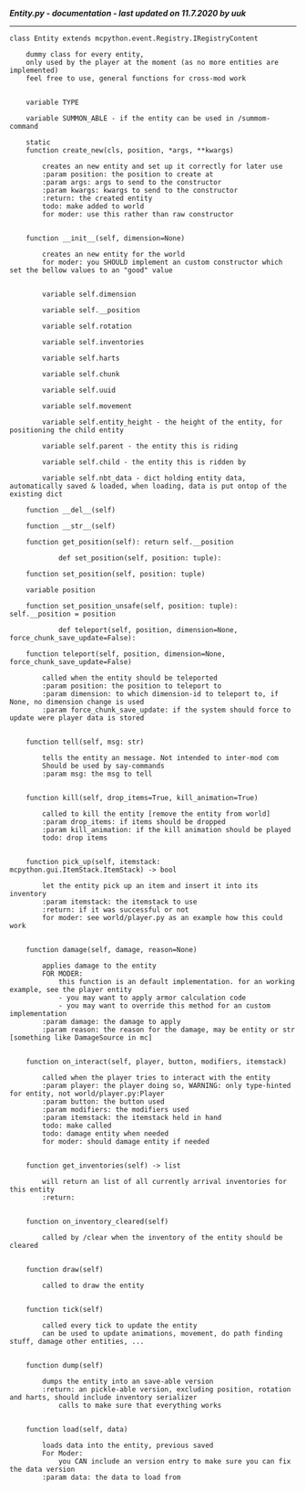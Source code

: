 ***Entity.py - documentation - last updated on 11.7.2020 by uuk***
___

    class Entity extends mcpython.event.Registry.IRegistryContent
        
        dummy class for every entity,
        only used by the player at the moment (as no more entities are implemented)
        feel free to use, general functions for cross-mod work


        variable TYPE

        variable SUMMON_ABLE - if the entity can be used in /summom-command

        static
        function create_new(cls, position, *args, **kwargs)
            
            creates an new entity and set up it correctly for later use
            :param position: the position to create at
            :param args: args to send to the constructor
            :param kwargs: kwargs to send to the constructor
            :return: the created entity
            todo: make added to world
            for moder: use this rather than raw constructor


        function __init__(self, dimension=None)
            
            creates an new entity for the world
            for moder: you SHOULD implement an custom constructor which set the bellow values to an "good" value


            variable self.dimension

            variable self.__position

            variable self.rotation

            variable self.inventories

            variable self.harts

            variable self.chunk

            variable self.uuid

            variable self.movement

            variable self.entity_height - the height of the entity, for positioning the child entity

            variable self.parent - the entity this is riding

            variable self.child - the entity this is ridden by

            variable self.nbt_data - dict holding entity data, automatically saved & loaded, when loading, data is put ontop of the existing dict

        function __del__(self)

        function __str__(self)

        function get_position(self): return self.__position
                
                def set_position(self, position: tuple):

        function set_position(self, position: tuple)

        variable position

        function set_position_unsafe(self, position: tuple): self.__position = position
                
                def teleport(self, position, dimension=None, force_chunk_save_update=False):

        function teleport(self, position, dimension=None, force_chunk_save_update=False)
            
            called when the entity should be teleported
            :param position: the position to teleport to
            :param dimension: to which dimension-id to teleport to, if None, no dimension change is used
            :param force_chunk_save_update: if the system should force to update were player data is stored


        function tell(self, msg: str)
            
            tells the entity an message. Not intended to inter-mod com
            Should be used by say-commands
            :param msg: the msg to tell


        function kill(self, drop_items=True, kill_animation=True)
            
            called to kill the entity [remove the entity from world]
            :param drop_items: if items should be dropped
            :param kill_animation: if the kill animation should be played
            todo: drop items


        function pick_up(self, itemstack: mcpython.gui.ItemStack.ItemStack) -> bool
            
            let the entity pick up an item and insert it into its inventory
            :param itemstack: the itemstack to use
            :return: if it was successful or not
            for moder: see world/player.py as an example how this could work


        function damage(self, damage, reason=None)
            
            applies damage to the entity
            FOR MODER:
                this function is an default implementation. for an working example, see the player entity
                - you may want to apply armor calculation code
                - you may want to override this method for an custom implementation
            :param damage: the damage to apply
            :param reason: the reason for the damage, may be entity or str [something like DamageSource in mc]


        function on_interact(self, player, button, modifiers, itemstack)
            
            called when the player tries to interact with the entity
            :param player: the player doing so, WARNING: only type-hinted for entity, not world/player.py:Player
            :param button: the button used
            :param modifiers: the modifiers used
            :param itemstack: the itemstack held in hand
            todo: make called
            todo: damage entity when needed
            for moder: should damage entity if needed


        function get_inventories(self) -> list
            
            will return an list of all currently arrival inventories for this entity
            :return:


        function on_inventory_cleared(self)
            
            called by /clear when the inventory of the entity should be cleared


        function draw(self)
            
            called to draw the entity


        function tick(self)
            
            called every tick to update the entity
            can be used to update animations, movement, do path finding stuff, damage other entities, ...


        function dump(self)
            
            dumps the entity into an save-able version
            :return: an pickle-able version, excluding position, rotation and harts, should include inventory serializer
                calls to make sure that everything works


        function load(self, data)
            
            loads data into the entity, previous saved
            For Moder:
                you CAN include an version entry to make sure you can fix the data version
            :param data: the data to load from
